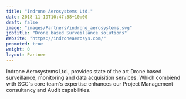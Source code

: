 ```yaml
---
title: "Indrone Aerosystems Ltd."
date: 2018-11-19T10:47:58+10:00
draft: false
image: "images/Partners/indrone_aerosystems.svg"
jobtitle: "Drone based Surveillance solutions"
Website: "https://indroneaerosys.com/"
promoted: true
weight: 0
layout: Partner
---
```


Indrone Aerosystems Ltd., provides state of the art Drone based surveillance, monitoring and data acquisition services. Which combiend with SCC's core team's expertise enhances our Project Management consultancy and Audit capabilities.